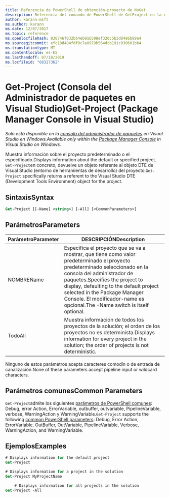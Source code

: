 ```yaml
---
title: Referencia de PowerShell de obtención-proyecto de NuGet
description: Referencia del comando de PowerShell de GetProject en la consola del administrador de paquetes NuGet en Visual Studio.
author: karann-msft
ms.author: karann
ms.date: 12/07/2017
ms.topic: reference
ms.openlocfilehash: 830746f032bb4eb916508ef320c5b3d0486b89a4
ms.sourcegitcommit: efc18d484fdf0c7a8979b564dcb191c030601bb4
ms.translationtype: MT
ms.contentlocale: es-ES
ms.lasthandoff: 07/18/2019
ms.locfileid: "68327362"
---
```

# <a name="get-project-package-manager-console-in-visual-studio"></a><span data-ttu-id="5a49a-103">Get-Project (Consola del Administrador de paquetes en Visual Studio)</span><span class="sxs-lookup"><span data-stu-id="5a49a-103">Get-Project (Package Manager Console in Visual Studio)</span></span>

<span data-ttu-id="5a49a-104">*Solo está disponible en la [consola del administrador de paquetes](../../consume-packages/install-use-packages-powershell.md) en Visual Studio en Windows.*</span><span class="sxs-lookup"><span data-stu-id="5a49a-104">*Available only within the [Package Manager Console](../../consume-packages/install-use-packages-powershell.md) in Visual Studio on Windows.*</span></span>

<span data-ttu-id="5a49a-105">Muestra información sobre el proyecto predeterminado o el especificado.</span><span class="sxs-lookup"><span data-stu-id="5a49a-105">Displays information about the default or specified project.</span></span> <span data-ttu-id="5a49a-106">`Get-Project`en concreto, devuelve un objeto referente al objeto DTE de Visual Studio (entorno de herramientas de desarrollo) del proyecto.</span><span class="sxs-lookup"><span data-stu-id="5a49a-106">`Get-Project` specifically returns a referent to the Visual Studio DTE (Development Tools Environment) object for the project.</span></span>

## <a name="syntax"></a><span data-ttu-id="5a49a-107">Sintaxis</span><span class="sxs-lookup"><span data-stu-id="5a49a-107">Syntax</span></span>

```ps
Get-Project [[-Name] <string>] [-All] [<CommonParameters>]
```

## <a name="parameters"></a><span data-ttu-id="5a49a-108">Parámetros</span><span class="sxs-lookup"><span data-stu-id="5a49a-108">Parameters</span></span>

| <span data-ttu-id="5a49a-109">Parámetro</span><span class="sxs-lookup"><span data-stu-id="5a49a-109">Parameter</span></span> | <span data-ttu-id="5a49a-110">DESCRIPCIÓN</span><span class="sxs-lookup"><span data-stu-id="5a49a-110">Description</span></span> |
| --- | --- |
| <span data-ttu-id="5a49a-111">NOMBRE</span><span class="sxs-lookup"><span data-stu-id="5a49a-111">Name</span></span> | <span data-ttu-id="5a49a-112">Especifica el proyecto que se va a mostrar, que tiene como valor predeterminado el proyecto predeterminado seleccionado en la consola del administrador de paquetes.</span><span class="sxs-lookup"><span data-stu-id="5a49a-112">Specifies the project to display, defaulting to the default project selected in the Package Manager Console.</span></span> <span data-ttu-id="5a49a-113">El modificador-name es opcional.</span><span class="sxs-lookup"><span data-stu-id="5a49a-113">The -Name switch is itself optional.</span></span> |
| <span data-ttu-id="5a49a-114">Todo</span><span class="sxs-lookup"><span data-stu-id="5a49a-114">All</span></span> | <span data-ttu-id="5a49a-115">Muestra información de todos los proyectos de la solución; el orden de los proyectos no es determinista.</span><span class="sxs-lookup"><span data-stu-id="5a49a-115">Displays information for every project in the solution; the order of projects is not deterministic.</span></span> |

<span data-ttu-id="5a49a-116">Ninguno de estos parámetros acepta caracteres comodín o de entrada de canalización.</span><span class="sxs-lookup"><span data-stu-id="5a49a-116">None of these parameters accept pipeline input or wildcard characters.</span></span>

## <a name="common-parameters"></a><span data-ttu-id="5a49a-117">Parámetros comunes</span><span class="sxs-lookup"><span data-stu-id="5a49a-117">Common Parameters</span></span>

<span data-ttu-id="5a49a-118">`Get-Project`admite los siguientes [parámetros de PowerShell comunes](http://go.microsoft.com/fwlink/?LinkID=113216): Debug, error Action, ErrorVariable, outbuffer, outvariable, PipelineVariable, verbose, WarningAction y WarningVariable.</span><span class="sxs-lookup"><span data-stu-id="5a49a-118">`Get-Project` supports the following [common PowerShell parameters](http://go.microsoft.com/fwlink/?LinkID=113216): Debug, Error Action, ErrorVariable, OutBuffer, OutVariable, PipelineVariable, Verbose, WarningAction, and WarningVariable.</span></span>

## <a name="examples"></a><span data-ttu-id="5a49a-119">Ejemplos</span><span class="sxs-lookup"><span data-stu-id="5a49a-119">Examples</span></span>

```ps
# Displays information for the default project
Get-Project

# Displays information for a project in the solution
Get-Project MyProjectName

    # Displays information for all projects in the solution
Get-Project -All
```